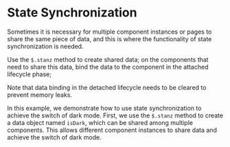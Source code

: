 <template is="exm-article">
<a href="../../publics/examples/sync-state/demo.html" preview></a>
<a href="../../publics/examples/sync-state/is-dark.js"></a>
<a href="../../publics/examples/sync-state/simple-btn.html" main></a>
<a href="../../publics/examples/sync-state/switch-dark.html"></a>
</template>

# State Synchronization

Sometimes it is necessary for multiple component instances or pages to share the same piece of data, and this is where the functionality of state synchronization is needed.

Use the `$.stanz` method to create shared data; on the components that need to share this data, bind the data to the component in the attached lifecycle phase;

Note that data binding in the detached lifecycle needs to be cleared to prevent memory leaks.

In this example, we demonstrate how to use state synchronization to achieve the switch of dark mode. First, we use the `$.stanz` method to create a data object named `isDark`, which can be shared among multiple components. This allows different component instances to share data and achieve the switch of dark mode.
